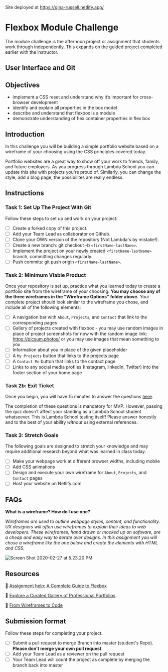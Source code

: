 Site deployed at https://gina-russell.netlify.app/

# Flexbox Module Challenge

The module challenge is the afternoon project or assignment that students work through independently. This expands on the guided project completed earlier with the instructor.

## User Interface and Git

## Objectives

- implement a CSS reset and understand why it’s important for cross-browser development
- identify and explain all properties in the box model
- describe and understand that flexbox is a module
- demonstrate understanding of flex container properties in flex box

## Introduction

In this challenge you will be building a simple portfolio website based on a wireframe of your choosing using the CSS principles covered today.

Portfolio websites are a great way to show off your work to friends, family, and future employers. As you progress through Lambda School you can update this site with projects you're proud of. Similarly, you can change the style, add a blog page, the possibilites are really endless.

## Instructions

### Task 1: Set Up The Project With Git

Follow these steps to set up and work on your project:

- [ ] Create a forked copy of this project.
- [ ] Add your Team Lead as collaborator on Github.
- [ ] Clone your OWN version of the repository (Not Lambda's by mistake!).
- [ ] Create a new branch: git checkout -b `<firstName-lastName>`.
- [ ] Implement the project on your newly created `<firstName-lastName>` branch, committing changes regularly.
- [ ] Push commits: git push origin `<firstName-lastName>`.
 
### Task 2: Minimum Viable Product

Once your repository is set up, practice what you learned today to create a portfolio site from the wireframe of your choosing. **You may choose any of the three wireframes in the "Wireframe Options" folder above.** Your complete project should look similar to the wireframe you chose, and include all of the following elements:

- [ ]  A navigation bar with `About`, `Projects`, and `Contact` that link to the corresponding pages
- [ ]  Gallery of projects created with flexbox - you may use random images in place of project screenshots for now with the random image link: https://picsum.photos/ or you may use images that mean something to you
- [ ]  Information about you in place of the given placeholder
- [ ]  A `My Projects` button that links to the projects page
- [ ]  A `Contact Me` button that links to the contact page
- [ ]  Links to any social media profiles (Instagram, linkedIn, Twitter) into the footer section of your home page

### Task 2b: Exit Ticket

Once you begin, you will have 15 minutes to answer the questions [here](https://app.codesignal.com/public-test/W7cjgvDN6BnmcCAJN/deNjYNsatrYjaN).

The completion of these questions is mandatory for MVP. However, passing the quiz doesn't affect your standing as a Lambda School student whatsoever. This is Lambda School testing itself! Please answer honestly and to the best of your ability *without* using external references.

### Task 3: Stretch Goals

The following goals are designed to stretch your knowledge and may require additional research beyond what was learned in class today.

- [ ] Make your webpage work at different browser widths, including mobile
- [ ] Add CSS animations
- [ ] Design and execute your own wireframe for `About`, `Projects`, and `Contact` pages
- [ ] Host your website on Netlify.com

## FAQs

**What is a wireframe? How do I use one?**

*Wireframes are used to outline webpage styles, content, and functionality. UX designers will often use wireframes to explain their ideas to web developers. These wireframes, hand drawn or mocked up on software, are a cheap and easy way to iterate over designs. In this assignment you will chose a wireframe like the one below and create the elements with HTML and CSS.*

![Screen Shot 2020-02-27 at 5.23.20 PM](https://i.imgur.com/b3riE65.png)

## Resources

👋 [Assignment help: A Complete Guide to Flexbox](https://css-tricks.com/snippets/css/a-guide-to-flexbox/)

👀 [Explore a Curated Gallery of Professional Portfolios](https://wpamelia.com/portfolio-websites/#webdev)

🌼 [From Wireframes to Code](https://www.uxmatters.com/mt/archives/2010/12/from-wireframes-to-code-part-i.php)

## Submission format

Follow these steps for completing your project.

- [ ] Submit a pull request to merge <firstName-lastName> Branch into master (student's  Repo). **Please don't merge your own pull request**
- [ ] Add your Team Lead as a reviewer on the pull request
- [ ] Your Team Lead will count the project as complete by merging the branch back into master
